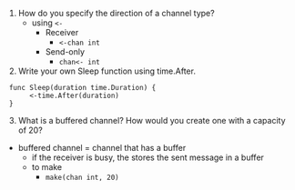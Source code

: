 1. How do you specify the direction of a channel type?
    * using `<-`
        * Receiver
            * `<-chan int`
        * Send-only
            * `chan<- int`
2. Write your own Sleep function using time.After.
  ```
   func Sleep(duration time.Duration) {
        <-time.After(duration)
   }
  ```

3. What is a buffered channel? How would you create one with a capacity of 20?
  * buffered channel = channel that has a buffer
    * if the receiver is busy, the stores the sent message in a buffer
    * to make
        * `make(chan int, 20)`
